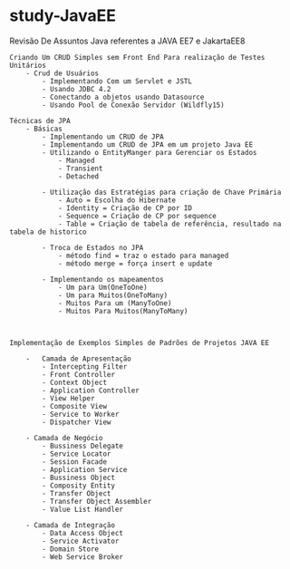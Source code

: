 # study-JavaEE

Revisão De Assuntos Java referentes a JAVA EE7 e JakartaEE8

	Criando Um CRUD Simples sem Front End Para realização de Testes Unitários
		- Crud de Usuários 
			- Implementando Com um Servlet e JSTL
			- Usando JDBC 4.2
			- Conectando a objetos usando Datasource
			- Usando Pool de Conexão Servidor (Wildfly15)

	Técnicas de JPA
		- Básicas
			- Implementando um CRUD de JPA
			- Implementando um CRUD de JPA em um projeto Java EE
			- Utilizando o EntityManger para Gerenciar os Estados
				- Managed
				- Transient
				- Detached

			- Utilização das Estratégias para criação de Chave Primária
				- Auto = Escolha do Hibernate
				- Identity = Criação de CP por ID
				- Sequence = Criação de CP por sequence
				- Table = Criação de tabela de referência, resultado na tabela de historico 

			- Troca de Estados no JPA
				- método find = traz o estado para managed
				- método merge = força insert e update

			- Implementando os mapeamentos
				- Um para Um(OneToOne)
				- Um para Muitos(OneToMany)
				- Muitos Para um (ManyToOne)
				- Muitos Para Muitos(ManyToMany)



	Implementação de Exemplos Simples de Padrões de Projetos JAVA EE

		-	Camada de Apresentação
			- Intercepting Filter
			- Front Controller
			- Context Object
			- Application Controller
			- View Helper
			- Composite View
			- Service to Worker
			- Dispatcher View

		- Camada de Negócio
			- Bussiness Delegate
			- Service Locator
			- Session Facade
			- Application Service
			- Bussiness Object
			- Composity Entity
			- Transfer Object
			- Transfer Object Assembler
			- Value List Handler

		- Camada de Integração
			- Data Access Object
			- Service Activator
			- Domain Store
			- Web Service Broker

